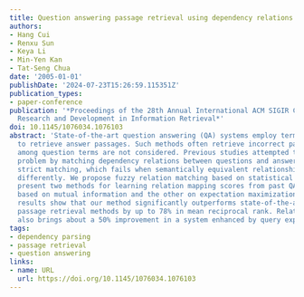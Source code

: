 ```yaml
---
title: Question answering passage retrieval using dependency relations
authors:
- Hang Cui
- Renxu Sun
- Keya Li
- Min-Yen Kan
- Tat-Seng Chua
date: '2005-01-01'
publishDate: '2024-07-23T15:26:59.115351Z'
publication_types:
- paper-conference
publication: '*Proceedings of the 28th Annual International ACM SIGIR Conference on
  Research and Development in Information Retrieval*'
doi: 10.1145/1076034.1076103
abstract: 'State-of-the-art question answering (QA) systems employ term-density ranking
  to retrieve answer passages. Such methods often retrieve incorrect passages as relationships
  among question terms are not considered. Previous studies attempted to address this
  problem by matching dependency relations between questions and answers. They used
  strict matching, which fails when semantically equivalent relationships are phrased
  differently. We propose fuzzy relation matching based on statistical models. We
  present two methods for learning relation mapping scores from past QA pairs: one
  based on mutual information and the other on expectation maximization. Experimental
  results show that our method significantly outperforms state-of-the-art density-based
  passage retrieval methods by up to 78% in mean reciprocal rank. Relation matching
  also brings about a 50% improvement in a system enhanced by query expansion.'
tags:
- dependency parsing
- passage retrieval
- question answering
links:
- name: URL
  url: https://doi.org/10.1145/1076034.1076103
---
```

